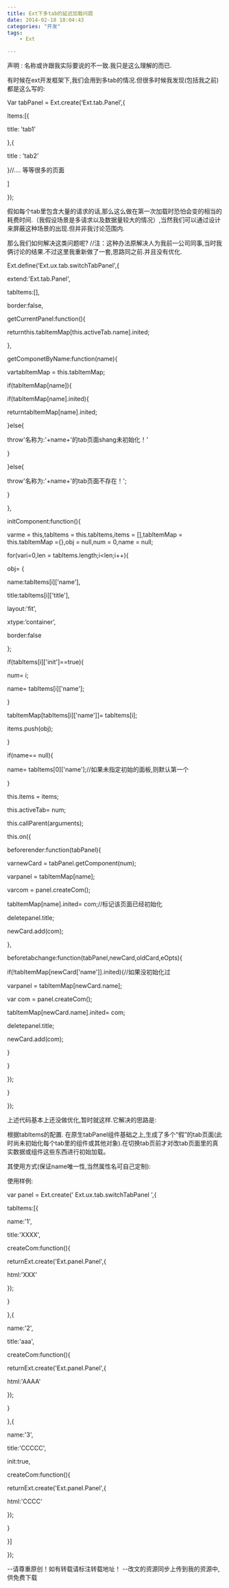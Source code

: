 ```yaml
---
title: Ext下多tab的延迟加载问题
date: 2014-02-18 18:04:43
categories: "开发"
tags:
	- Ext

---
```


声明 : 名称或许跟我实际要说的不一致.我只是这么理解的而已.

有时候在ext开发框架下,我们会用到多tab的情况.但很多时候我发现(包括我之前)都是这么写的:

Var tabPanel = Ext.create(‘Ext.tab.Panel’,\{

Items:\[\{

title: ’tab1’

\},\{

title : ’tab2’

\}//…. 等等很多的页面

\]

\});

假如每个tab里包含大量的请求的话,那么这么做在第一次加载时恐怕会变的相当的耗费时间.（我假设场景是多请求以及数据量较大的情况）,当然我们可以通过设计来屏蔽这种场景的出现.但并非我讨论范围内.

那么我们如何解决这类问题呢? //注：这种办法原解决人为我前一公司同事,当时我俩讨论的结果.不过这里我重新做了一套,思路同之前.并且没有优化.

Ext.define(‘Ext.ux.tab.switchTabPanel',\{

extend:'Ext.tab.Panel',

tabItems:\[\],

border:false,

getCurrentPanel:function()\{

returnthis.tabItemMap\[this.activeTab.name\].inited;

\},

getComponetByName:function(name)\{

vartabItemMap = this.tabItemMap;

if(tabItemMap\[name\])\{

if(tabItemMap\[name\].inited)\{

returntabItemMap\[name\].inited;

\}else\{

throw'名称为:'+name+'的tab页面shang未初始化！'

\}

\}else\{

throw'名称为:'+name+'的tab页面不存在！';

\}

\},

initComponent:function()\{

varme = this,tabItems = this.tabItems,items = \[\],tabItemMap = this.tabItemMap =\{\},obj = null,num = 0,name = null;

for(vari=0,len = tabItems.length;i<len;i++)\{

obj= \{

name:tabItems\[i\]\['name'\],

title:tabItems\[i\]\['title'\],

layout:'fit',

xtype:’container’,

border:false

\};

if(tabItems\[i\]\['init'\]==true)\{

num= i;

name= tabItems\[i\]\['name'\];

\}

tabItemMap\[tabItems\[i\]\['name'\]\]= tabItems\[i\];

items.push(obj);

\}

if(name== null)\{

name= tabItems\[0\]\['name'\];//如果未指定初始的面板,则默认第一个

\}

this.items = items;

this.activeTab= num;

this.callParent(arguments);

this.on(\{

beforerender:function(tabPanel)\{

varnewCard = tabPanel.getComponent(num);

varpanel = tabItemMap\[name\];

varcom = panel.createCom();

tabItemMap\[name\].inited= com;//标记该页面已经初始化

deletepanel.title;

newCard.add(com);

\},

beforetabchange:function(tabPanel,newCard,oldCard,eOpts)\{

if(!tabItemMap\[newCard\['name'\]\].inited)\{//如果没初始化过

varpanel = tabItemMap\[newCard.name\];

var com = panel.createCom();

tabItemMap\[newCard.name\].inited= com;

deletepanel.title;

newCard.add(com);

\}

\}

\});

\}

\});

上述代码基本上还没做优化,暂时就这样.它解决的思路是:

根据tabItems的配置. 在原生tabPanel组件基础之上,生成了多个“假”的tab页面(此时尚未初始化每个tab里的组件或其他对象).在切换tab页前才对改tab页面里的真实数据或组件这些东西进行初始加载。

其使用方式(保证name唯一性,当然属性名可自己定制):

使用样例:

var panel = Ext.create(' Ext.ux.tab.switchTabPanel ',\{

tabItems:\[\{

name:'1',

title:'XXXX',

createCom:function()\{

returnExt.create('Ext.panel.Panel',\{

html:'XXX'

\});

\}

\},\{

name:'2',

title:'aaa',

createCom:function()\{

returnExt.create('Ext.panel.Panel',\{

html:'AAAA'

\});

\}

\},\{

name:'3',

title:'CCCCC',

init:true,

createCom:function()\{

returnExt.create('Ext.panel.Panel',\{

html:'CCCC'

\});

\}

\}\]

\});

\--请尊重原创！如有转载请标注转载地址！
\--改文的资源同步上传到我的资源中,供免费下载

